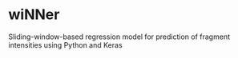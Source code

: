 # wiNNer
Sliding-window-based regression model for prediction of fragment intensities using Python and Keras 
